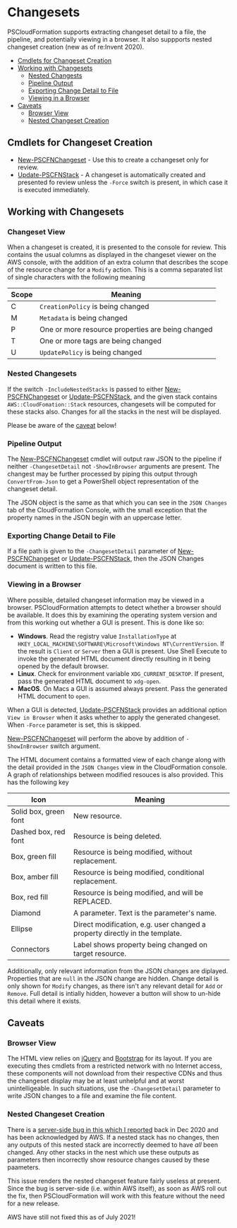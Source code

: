 # Changesets

PSCloudFormation supports extracting changeset detail to a file, the pipeline, and potentially viewing in a browser. It also suppports nested changeset creation (new as of re:Invent 2020).

* [Cmdlets for Changeset Creation](#Cmdlets-for-Changeset-Creation)
* [Working with Changesets](#Working-with-Changesets)
    * [Nested Changests](#Nested-Changeset)
    * [Pipeline Output](#Pipeline-Output)
    * [Exporting Change Detail to File](#Exporting-Change-Detail-to-File)
    * [Viewing in a Browser](#Viewing-in-a-Browser)
* [Caveats](#Caveats)
    * [Browser View](#Browser-View)
    * [Nested Changeset Creation](#Nested-Changeset-Creation)

## Cmdlets for Changeset Creation

* [New-PSCFNChangeset](xref:Update-PSCFNChangeset) - Use this to create a cchangeset only for review.
* [Update-PSCFNStack](xref:Update-PSCFNStack) - A changeset is automatically created and presented fo review unless the `-Force` switch is present, in which case it is executed immediately.

## Working with Changesets

### Changeset View

When a changeset is created, it is presented to the console for review. This contains the usual columns as displayed in the changeset viewer on the AWS console, with the addition of an extra column that describes the scope of the resource change for a `Modify` action. This is a comma separated list of single characters with the following meaning

| Scope | Meaning                                           |
|-------|---------------------------------------------------|
| C     | `CreationPolicy` is being changed                 |
| M     | `Metadata` is being changed                       |
| P     | One or more resource properties are being changed |
| T     | One or more tags are being changed                |
| U     | `UpdatePolicy` is being changed                   |

### Nested Changesets

If the switch `-IncludeNestedStacks` is passed to either [New-PSCFNChangeset](xref:Update-PSCFNChangeset) or [Update-PSCFNStack](xref:Update-PSCFNStack), and the given stack contains `AWS::CloudFomation::Stack` resources, changesets will be computed for these stacks also. Changes for all the stacks in the nest will be displayed.

Please be aware of the [caveat](#Nested-Changeset-Creation) below!

### Pipeline Output

The [New-PSCFNChangeset](xref:Update-PSCFNChangeset) cmdlet will output raw JSON to the pipeline if neither `-ChangesetDetail` not `-ShowInBrowser` arguments are present. The changest may be further processed by piping this output through `ConvertFrom-Json` to get a PowerShell object representation of the changeset detail.

The JSON object is the same as that which you can see in the `JSON Changes` tab of the CloudFormation Console, with the small exception that the property names in the JSON begin with an uppercase letter.


### Exporting Change Detail to File

If a file path is given to the `-ChangesetDetail` parameter of [New-PSCFNChangeset](xref:Update-PSCFNChangeset) or [Update-PSCFNStack](xref:Update-PSCFNStack), then the JSON Changes document is written to this file.

### Viewing in a Browser

Where possible, detailed changeset information may be viewed in a browser. PSCloudFormation attempts to detect whether a browser should be available. It does this by examining the operating system version and from this working out whether a GUI is present. This is done like so:

* **Windows**. Read the registry value `InstallationType` at `HKEY_LOCAL_MACHINE\SOFTWARE\Microsoft\Windows NT\CurrentVersion`. If the result is `Client` or `Server` then a GUI is present. Use Shell Execute to invoke the generated HTML document directly resulting in it being opened by the default browser.
* **Linux**. Check for environment variable `XDG_CURRENT_DESKTOP`. If present, pass the generated HTML document to `xdg-open`.
* **MacOS**. On Macs a GUI is assumed always present. Pass the generated HTML document to `open`.

When a GUI is detected, [Update-PSCFNStack](xref:Update-PSCFNStack) provides an additional option `View in Browser` when it asks whether to apply the generated changeset. When `-Force` parameter is set, this is skipped.

[New-PSCFNChangeset](xref:Update-PSCFNChangeset) will perform the above by addition of `-ShowInBrowser` switch argument.

The HTML document contains a formatted view of each change along with the detail provided in the `JSON Changes` view in the CloudFormation console. A graph of relationships between modified resouces is also provided. This has the following key

| Icon                  | Meaning                                                                     |
|-----------------------|-----------------------------------------------------------------------------|
| Solid box, green font | New resource.                                                               |
| Dashed box, red font  | Resource is being deleted.                                                  |
| Box, green fill       | Resource is being modified, without replacement.                            |
| Box, amber fill       | Resource is being modified, conditional replacement.                        |
| Box, red fill         | Resource is being modified, and will be REPLACED.                           |
| Diamond               | A parameter. Text is the parameter's name.                                  |
| Ellipse               | Direct modification, e.g. user changed a property directly in the template. |
| Connectors            | Label shows property being changed on target resource.                      |

Additionally, only relevant information from the JSON changes are diplayed. Properties that are `null` in the JSON change are hidden. Change detail is only shown for `Modify` changes, as there isn't any relevant detail for `Add` or `Remove`. Full detail is intially hidden, however a button will show to un-hide this detail where it exists.

## Caveats

### Browser View

The HTML view relies on [jQuery](https://jquery.com) and [Bootstrap](https://getbootstrap.com) for its layout. If you are executing thes cmdlets from a restricted network with no Internet access, these components will not download from their respective CDNs and thus the changeset display may be at least unhelpful and at worst unintelligeable. In such situations, use the `-ChangesetDetail` parameter to write JSON changes to a file and examine the file content.

### Nested Changeset Creation

There is a [server-side bug in this which I reported](https://github.com/fireflycons/aws-nested-changeset-bug) back in Dec 2020 and has been acknowledged by AWS. If a nested stack has no changes, then any outputs of this nested stack are incorrectly deemed to have *all* been changed. Any other stacks in the nest which use these outputs as parameters then incorrectly show resource changes caused by these paameters.

This issue renders the nested changeset feature fairly useless at present. Since the bug is server-side (i.e. within AWS itself), as soon as AWS roll out the fix, then PSCloudFormation will work with this feature without the need for a new release.

AWS have still not fixed this as of July 2021!

